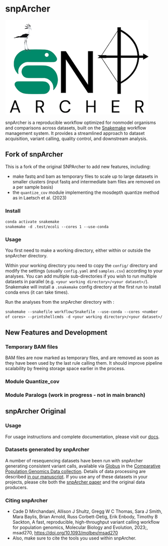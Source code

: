 # snpArcher

<img src="./docs/img/logo.png" alt="snpArcher logo" height="300"/>


snpArcher is a reproducible workflow optimized for nonmodel organisms and comparisons across datasets, built on the [Snakemake](https://snakemake.readthedocs.io/en/stable/index.html#) workflow management system. It provides a streamlined approach to dataset acquisition, variant calling, quality control, and downstream analysis.


## Fork of snpArcher

This is a fork of the original SNPArcher to add new features, including:
* make fastq and bam as temporary files to scale up to large datasets in smaller clusters (input fastq and intermediate bam files are removed on a per sample basis)
* the `quantize_cov` module implementing the mosdepth quantize method as in Laetsch et al. (2023)


### Install

```
conda activate snakemake
snakemake -d .test/ecoli --cores 1 --use-conda
```

### Usage

You first need to make a working directory, either within or outside the snpArcher directory.

Within your working directory you need to copy the `config/` directory and modify the settings (usually `config.yaml` and `samples.csv`) according to your analyses. You can add multiple sub-directories if you wish to run multiple datasets in parallel (e.g. `<your working directory>/<your dataset>/`). Snakemake will install a `.snakemake` config directory at the first run to install conda envs (it can take times).

Run the analyses from the snpArcher directory with :

```
snakemake --snakefile workflow/Snakefile --use-conda --cores <number of cores> --printshellcmds -d <your working directory>/<your dataset>/
```



## New Features and Development


### Temporary BAM files

BAM files are now marked as temporary files, and are removed as soon as they have been used by the last rule calling them. It should improve pipeline scalability by freeing storage space earlier in the process.

### Module Quantize_cov



### Module Paralogs (work in progress - not in main branch)







## snpArcher Original

### Usage
For usage instructions and complete documentation, please visit our [docs](https://snparcher.readthedocs.io/en/latest/).

### Datasets generated by snpArcher
A number of resequencing datasets have been run with snpArcher generating consistent variant calls, available via [Globus](https://www.globus.org/) in the [Comparative Population Genomics Data collection](https://app.globus.org/file-manager?origin_id=a6580c44-09fd-11ee-be16-195c41bc0be4&origin_path=%2F). Details of data processing are described [in our manuscript](https://www.biorxiv.org/content/10.1101/2023.06.22.546168v1). If you use any of these datasets in your projects, please cite both the [snpArcher paper](https://www.biorxiv.org/content/10.1101/2023.06.22.546168v1) and the original data producers.

### Citing snpArcher
- Cade D Mirchandani, Allison J Shultz, Gregg W C Thomas, Sara J Smith, Mara Baylis, Brian Arnold, Russ Corbett-Detig, Erik Enbody, Timothy B Sackton, A fast, reproducible, high-throughput variant calling workflow for population genomics, Molecular Biology and Evolution, 2023;, msad270, https://doi.org/10.1093/molbev/msad270
- Also, make sure to cite the tools you used within snpArcher.
